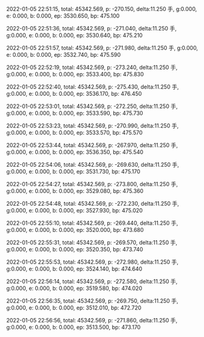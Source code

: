 2022-01-05 22:51:15, total: 45342.569, p: -270.150, delta:11.250 手, g:0.000, e: 0.000, b: 0.000, ep: 3530.650, bp: 475.100

2022-01-05 22:51:36, total: 45342.569, p: -271.040, delta:11.250 手, g:0.000, e: 0.000, b: 0.000, ep: 3530.640, bp: 475.210

2022-01-05 22:51:57, total: 45342.569, p: -271.980, delta:11.250 手, g:0.000, e: 0.000, b: 0.000, ep: 3532.740, bp: 475.590

2022-01-05 22:52:19, total: 45342.569, p: -273.240, delta:11.250 手, g:0.000, e: 0.000, b: 0.000, ep: 3533.400, bp: 475.830

2022-01-05 22:52:40, total: 45342.569, p: -275.430, delta:11.250 手, g:0.000, e: 0.000, b: 0.000, ep: 3536.170, bp: 476.450

2022-01-05 22:53:01, total: 45342.569, p: -272.250, delta:11.250 手, g:0.000, e: 0.000, b: 0.000, ep: 3533.590, bp: 475.730

2022-01-05 22:53:23, total: 45342.569, p: -270.990, delta:11.250 手, g:0.000, e: 0.000, b: 0.000, ep: 3533.570, bp: 475.570

2022-01-05 22:53:44, total: 45342.569, p: -267.970, delta:11.250 手, g:0.000, e: 0.000, b: 0.000, ep: 3536.350, bp: 475.540

2022-01-05 22:54:06, total: 45342.569, p: -269.630, delta:11.250 手, g:0.000, e: 0.000, b: 0.000, ep: 3531.730, bp: 475.170

2022-01-05 22:54:27, total: 45342.569, p: -273.800, delta:11.250 手, g:0.000, e: 0.000, b: 0.000, ep: 3529.080, bp: 475.360

2022-01-05 22:54:48, total: 45342.569, p: -272.230, delta:11.250 手, g:0.000, e: 0.000, b: 0.000, ep: 3527.930, bp: 475.020

2022-01-05 22:55:10, total: 45342.569, p: -269.440, delta:11.250 手, g:0.000, e: 0.000, b: 0.000, ep: 3520.000, bp: 473.680

2022-01-05 22:55:31, total: 45342.569, p: -269.570, delta:11.250 手, g:0.000, e: 0.000, b: 0.000, ep: 3520.350, bp: 473.740

2022-01-05 22:55:53, total: 45342.569, p: -272.980, delta:11.250 手, g:0.000, e: 0.000, b: 0.000, ep: 3524.140, bp: 474.640

2022-01-05 22:56:14, total: 45342.569, p: -272.580, delta:11.250 手, g:0.000, e: 0.000, b: 0.000, ep: 3519.580, bp: 474.020

2022-01-05 22:56:35, total: 45342.569, p: -269.750, delta:11.250 手, g:0.000, e: 0.000, b: 0.000, ep: 3512.010, bp: 472.720

2022-01-05 22:56:56, total: 45342.569, p: -271.860, delta:11.250 手, g:0.000, e: 0.000, b: 0.000, ep: 3513.500, bp: 473.170